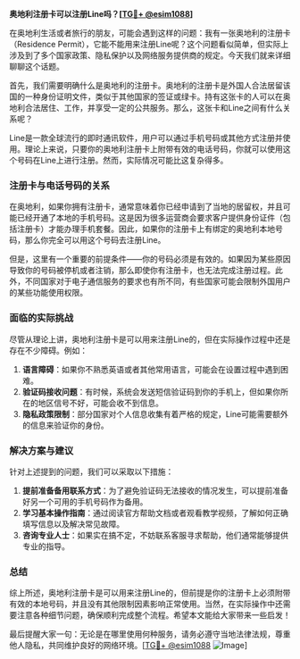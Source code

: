 **奥地利注册卡可以注册Line吗？[[TG💪+ @esim1088](https://t.me/s/esim1088)]**

在奥地利生活或者旅行的朋友，可能会遇到这样的问题：我有一张奥地利的注册卡（Residence Permit），它能不能用来注册Line呢？这个问题看似简单，但实际上涉及到了多个国家政策、隐私保护以及网络服务提供商的规定。今天我们就来详细聊聊这个话题。

首先，我们需要明确什么是奥地利的注册卡。奥地利的注册卡是外国人合法居留该国的一种身份证明文件，类似于其他国家的签证或绿卡。持有这张卡的人可以在奥地利合法居住、工作，并享受一定的公共服务。那么，这张卡和Line之间有什么关系呢？

Line是一款全球流行的即时通讯软件，用户可以通过手机号码或其他方式注册并使用。理论上来说，只要你的奥地利注册卡上附带有效的电话号码，你就可以使用这个号码在Line上进行注册。然而，实际情况可能比这复杂得多。

### 注册卡与电话号码的关系

在奥地利，如果你拥有注册卡，通常意味着你已经申请到了当地的居留权，并且可能已经开通了本地的手机号码。这是因为很多运营商会要求客户提供身份证件（包括注册卡）才能办理手机套餐。因此，如果你的注册卡上有绑定的奥地利本地号码，那么你完全可以用这个号码去注册Line。

但是，这里有一个重要的前提条件——你的号码必须是有效的。如果因为某些原因导致你的号码被停机或者注销，那么即使你有注册卡，也无法完成注册过程。此外，不同国家对于电子通信服务的要求也有所不同，有些国家可能会限制外国用户的某些功能使用权限。

### 面临的实际挑战

尽管从理论上讲，奥地利注册卡是可以用来注册Line的，但在实际操作过程中还是存在不少障碍。例如：

1. **语言障碍**：如果你不熟悉英语或者其他常用语言，可能会在设置过程中遇到困难。
2. **验证码接收问题**：有时候，系统会发送短信验证码到你的手机上，但如果你所在的地区信号不好，可能会收不到信息。
3. **隐私政策限制**：部分国家对个人信息收集有着严格的规定，Line可能需要额外的信息来验证你的身份。

### 解决方案与建议

针对上述提到的问题，我们可以采取以下措施：

1. **提前准备备用联系方式**：为了避免验证码无法接收的情况发生，可以提前准备好另一个可用的手机号码作为备用。
2. **学习基本操作指南**：通过阅读官方帮助文档或者观看教学视频，了解如何正确填写信息以及解决常见故障。
3. **咨询专业人士**：如果实在搞不定，不妨联系客服寻求帮助，他们通常能够提供专业的指导。

### 总结

综上所述，奥地利注册卡是可以用来注册Line的，但前提是你的注册卡上必须附带有效的本地号码，并且没有其他限制因素影响正常使用。当然，在实际操作中还需要注意各种细节问题，确保顺利完成整个流程。希望本文能给大家带来一些启发！

最后提醒大家一句：无论是在哪里使用何种服务，请务必遵守当地法律法规，尊重他人隐私，共同维护良好的网络环境。[[TG💪+ @esim1088](https://t.me/s/esim1088) ![Image](https://i.postimg.cc/4NQfJmqS/Snipaste-2025-05-13-00-14-12.png)]